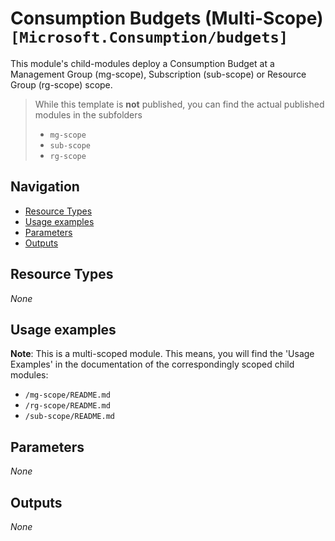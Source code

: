 # Consumption Budgets (Multi-Scope) `[Microsoft.Consumption/budgets]`

This module's child-modules deploy a Consumption Budget at a Management Group (mg-scope), Subscription (sub-scope) or Resource Group (rg-scope) scope.

> While this template is **not** published, you can find the actual published modules in the subfolders
> - `mg-scope`
> - `sub-scope`
> - `rg-scope`


## Navigation

- [Resource Types](#Resource-Types)
- [Usage examples](#Usage-examples)
- [Parameters](#Parameters)
- [Outputs](#Outputs)

## Resource Types

_None_

## Usage examples

**Note**: This is a multi-scoped module. This means, you will find the 'Usage Examples' in the documentation of the correspondingly scoped child modules:
- `/mg-scope/README.md`
- `/rg-scope/README.md`
- `/sub-scope/README.md`

## Parameters

_None_

## Outputs

_None_
